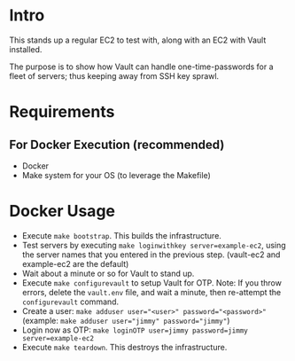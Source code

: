 # Intro
This stands up a regular EC2 to test with, along with an EC2 with Vault installed.

The purpose is to show how Vault can handle one-time-passwords for a fleet of servers; thus keeping away from SSH key sprawl.

# Requirements

## For Docker Execution (recommended)
* Docker
* Make system for your OS (to leverage the Makefile)

# Docker Usage
* Execute `make bootstrap`. This builds the infrastructure.
* Test servers by executing `make loginwithkey server=example-ec2`, using the server names that you entered in the previous step. (vault-ec2 and example-ec2 are the default)
* Wait about a minute or so for Vault to stand up.
* Execute `make configurevault` to setup Vault for OTP.
Note: If you throw errors, delete the `vault.env` file, and wait a minute, then re-attempt the `configurevault` command.
* Create a user: `make adduser user="<user>" password="<password>"` (example: `make adduser user="jimmy" password="jimmy"`)
* Login now as OTP: `make loginOTP user=jimmy password=jimmy server=example-ec2`
* Execute `make teardown`. This destroys the infrastructure.

